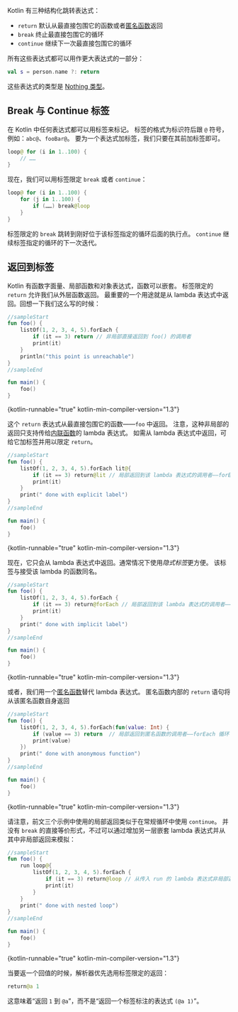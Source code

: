 [//]: # (title: 返回和跳转)

Kotlin 有三种结构化跳转表达式：

* `return` 默认从最直接包围它的函数或者[匿名函数](lambdas.md#匿名函数)返回
* `break` 终止最直接包围它的循环
* `continue` 继续下一次最直接包围它的循环

所有这些表达式都可以用作更大表达式的一部分：

```kotlin
val s = person.name ?: return
```

这些表达式的类型是 [Nothing 类型](exceptions.md#nothing-类型)。

## Break 与 Continue 标签

在 Kotlin 中任何表达式都可以用标签来标记。
标签的格式为标识符后跟 `@` 符号，例如：`abc@`、`fooBar@`。
要为一个表达式加标签，我们只要在其前加标签即可。

```kotlin
loop@ for (i in 1..100) {
    // ……
}
```

现在，我们可以用标签限定 `break` 或者 `continue`：

```kotlin
loop@ for (i in 1..100) {
    for (j in 1..100) {
        if (……) break@loop
    }
}
```

标签限定的 `break` 跳转到刚好位于该标签指定的循环后面的执行点。
`continue` 继续标签指定的循环的下一次迭代。

## 返回到标签

Kotlin 有函数字面量、局部函数和对象表达式，函数可以嵌套。
标签限定的 `return` 允许我们从外层函数返回。
最重要的一个用途就是从 lambda 表达式中返回。回想一下我们这么写的时候：

```kotlin
//sampleStart
fun foo() {
    listOf(1, 2, 3, 4, 5).forEach {
        if (it == 3) return // 非局部直接返回到 foo() 的调用者
        print(it)
    }
    println("this point is unreachable")
}
//sampleEnd

fun main() {
    foo()
}
```
{kotlin-runnable="true" kotlin-min-compiler-version="1.3"}

这个 `return` 表达式从最直接包围它的函数——`foo` 中返回。
注意，这种非局部的返回只支持传给[内联函数](inline-functions.md)的 lambda 表达式。
如需从 lambda 表达式中返回，可给它加标签并用以限定 `return`。

```kotlin
//sampleStart
fun foo() {
    listOf(1, 2, 3, 4, 5).forEach lit@{
        if (it == 3) return@lit // 局部返回到该 lambda 表达式的调用者——forEach 循环
        print(it)
    }
    print(" done with explicit label")
}
//sampleEnd

fun main() {
    foo()
}
```
{kotlin-runnable="true" kotlin-min-compiler-version="1.3"}

现在，它只会从 lambda 表达式中返回。通常情况下使用*隐式标签*更方便。
该标签与接受该 lambda 的函数同名。

```kotlin
//sampleStart
fun foo() {
    listOf(1, 2, 3, 4, 5).forEach {
        if (it == 3) return@forEach // 局部返回到该 lambda 表达式的调用者——forEach 循环
        print(it)
    }
    print(" done with implicit label")
}
//sampleEnd

fun main() {
    foo()
}
```
{kotlin-runnable="true" kotlin-min-compiler-version="1.3"}

或者，我们用一个[匿名函数](lambdas.md#匿名函数)替代 lambda 表达式。
匿名函数内部的 `return` 语句将从该匿名函数自身返回

```kotlin
//sampleStart
fun foo() {
    listOf(1, 2, 3, 4, 5).forEach(fun(value: Int) {
        if (value == 3) return  // 局部返回到匿名函数的调用者——forEach 循环
        print(value)
    })
    print(" done with anonymous function")
}
//sampleEnd

fun main() {
    foo()
}
```
{kotlin-runnable="true" kotlin-min-compiler-version="1.3"}

请注意，前文三个示例中使用的局部返回类似于在常规循环中使用 `continue`。
并没有 `break` 的直接等价形式，不过可以通过增加另一层嵌套 lambda 表达式并从其中非局部返回来模拟：

```kotlin
//sampleStart
fun foo() {
    run loop@{
        listOf(1, 2, 3, 4, 5).forEach {
            if (it == 3) return@loop // 从传入 run 的 lambda 表达式非局部返回
            print(it)
        }
    }
    print(" done with nested loop")
}
//sampleEnd

fun main() {
    foo()
}
```
{kotlin-runnable="true" kotlin-min-compiler-version="1.3"}

当要返一个回值的时候，解析器优先选用标签限定的返回：

```kotlin
return@a 1
```

这意味着“返回 `1` 到 `@a`”，而不是“返回一个标签标注的表达式 `(@a 1)`”。
